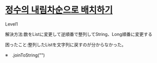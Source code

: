 # [정수의 내림차순으로 배치하기](https://programmers.co.kr/learn/courses/30/lessons/12933)

Level1

解決方法:数をListに変更して逆順番で整列してString、Long順番に変更する

困ったこと:整列したListを文字列に戻すのが分からなかった。

※　.joinToString("")